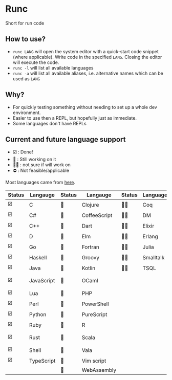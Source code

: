# Runc

Short for run code

## How to use?

* `runc LANG` will open the system editor with a quick-start code snippet (where
  applicable). Write code in the specified `LANG`. Closing the editor will
  execute the code.
* `runc -l` will list all available languages
* `runc -a` will list all available aliases, i.e. alternative names which can be
  used as `LANG`

## Why?

* For quickly testing something without needing to set up a whole dev
  environment.
* Easier to use then a REPL, but hopefully just as immediate.
* Some languages don't have REPLs

## Current and future language support

* :ballot_box_with_check: : Done!
* :hammer: : Still working on it
* :man_shrugging: : not sure if will work on
* :no_entry: : Not feasible/applicable

Most languages came from
[here](https://madnight.github.io/githut/#/pull_requests/2021/3).

| Status                  | Langauge   | Status   | Langauge     | Status          | Language  | Status     | Language          |
|-------------------------|------------|----------|--------------|-----------------|-----------|------------|-------------------|
| :ballot_box_with_check: | C          | :hammer: | Clojure      | :man_shrugging: | Coq       | :no_entry: | Emacs Lisp        |
| :ballot_box_with_check: | C#         | :hammer: | CoffeeScript | :man_shrugging: | DM        | :no_entry: | F#                |
| :ballot_box_with_check: | C++        | :hammer: | Dart         | :man_shrugging: | Elixir    | :no_entry: | Jsonnet           |
| :ballot_box_with_check: | D          | :hammer: | Elm          | :man_shrugging: | Erlang    | :no_entry: | MATLAB            |
| :ballot_box_with_check: | Go         | :hammer: | Fortran      | :man_shrugging: | Julia     | :no_entry: | NASL              |
| :ballot_box_with_check: | Haskell    | :hammer: | Groovy       | :man_shrugging: | Smalltalk | :no_entry: | Nix               |
| :ballot_box_with_check: | Java       | :hammer: | Kotlin       | :man_shrugging: | TSQL      | :no_entry: | Objective-C       |
| :ballot_box_with_check: | JavaScript | :hammer: | OCaml        |                 |           | :no_entry: | Objective-C++     |
| :ballot_box_with_check: | Lua        | :hammer: | PHP          |                 |           | :no_entry: | Puppet            |
| :ballot_box_with_check: | Perl       | :hammer: | PowerShell   |                 |           | :no_entry: | Roff              |
| :ballot_box_with_check: | Python     | :hammer: | PureScript   |                 |           | :no_entry: | Swift             |
| :ballot_box_with_check: | Ruby       | :hammer: | R            |                 |           | :no_entry: | SystemVerilog     |
| :ballot_box_with_check: | Rust       | :hammer: | Scala        |                 |           | :no_entry: | Visual Basic .NET |
| :ballot_box_with_check: | Shell      | :hammer: | Vala         |                 |           |            |                   |
| :ballot_box_with_check: | TypeScript | :hammer: | Vim script   |                 |           |            |                   |
|                         |            | :hammer: | WebAssembly  |                 |           |            |                   |
